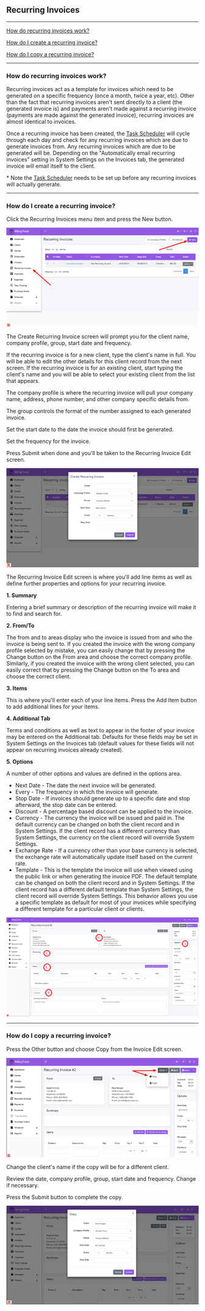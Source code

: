Recurring Invoices
---

---

[How do recurring invoices work?](#how-do-recurring-invoices-work)

[How do I create a recurring invoice?](#how-do-i-create-a-recurring-invoice)

[How do I copy a recurring invoice?](#how-do-i-copy-a-recurring-invoice)

---

### How do recurring invoices work?

Recurring invoices act as a template for invoices which need to be
generated on a specific frequency (once a month, twice a year, etc).
Other than the fact that recurring invoices aren't sent directly to a
client (the generated invoice is) and payments aren't made against a
recurring invoice (payments are made against the generated invoice),
recurring invoices are almost identical to invoices.

Once a recurring invoice has been created, the [Task
Scheduler](Task-Scheduler.md) will cycle through each day and check for any
recurring invoices which are due to generate invoices from. Any
recurring invoices which are due to be generated will be. Depending on
the "Automatically email recurring invoices" setting in System Settings
on the Invoices tab, the generated invoice will email itself to the
client.

\* Note the [Task Scheduler](Task-Scheduler.md) needs to be set up before
any recurring invoices will actually generate.

---

### How do I create a recurring invoice?

Click the Recurring Invoices menu item and press the New button.

[<img src="../img/recurring_invoice_create_sm.png" class="img-responsive" />](../img/recurring_invoice_create.png)

The Create Recurring Invoice screen will prompt you for the client name,
company profile, group, start date and frequency.

If the recurring invoice is for a new client, type the client's name in
full. You will be able to edit the other details for this client record
from the next screen. If the recurring invoice is for an existing
client, start typing the client's name and you will be able to select
your existing client from the list that appears.

The company profile is where the recurring invoice will pull your
company name, address, phone number, and other company specific details
from.

The group controls the format of the number assigned to each generated
invoice.

Set the start date to the date the invoice should first be generated.

Set the frequency for the invoice.

Press Submit when done and you'll be taken to the Recurring Invoice Edit
screen.

[<img src="../img/recurring_invoice_create2_sm.png" class="img-responsive" />](../img/recurring_invoice_create2.png)

The Recurring Invoice Edit screen is where you'll add line items as well
as define further properties and options for your recurring invoice.

**1. Summary**

Entering a brief summary or description of the recurring invoice will
make it to find and search for.

**2. From/To**

The from and to areas display who the invoice is issued from and who the
invoice is being sent to. If you created the invoice with the wrong
company profile selected by mistake, you can easily change that by
pressing the Change button on the From area and choose the correct
company profile. Similarly, if you created the invoice with the wrong
client selected, you can easily correct that by pressing the Change
button on the To area and choose the correct client.

**3. Items**

This is where you'll enter each of your line items. Press the Add Item
button to add additional lines for your items.

**4. Additional Tab**

Terms and conditions as well as text to appear in the footer of your
invoice may be entered on the Additional tab. Defaults for these fields
may be set in System Settings on the Invoices tab (default values for
these fields will not appear on recurring invoices already created).

**5. Options**

A number of other options and values are defined in the options area.

-   Next Date - The date the next invoice will be generated.
-   Every - The frequency in which the invoice will generate.
-   Stop Date - If invoices should generate up to a specific date and
    stop afterward, the stop date can be entered.
-   Discount - A percentage based discount can be applied to the
    invoice.
-   Currency - The currency the invoice will be issued and paid in. The
    default currency can be changed on both the client record and in
    System Settings. If the client record has a different currency than
    System Settings, the currency on the client record will override
    System Settings.
-   Exchange Rate - If a currency other than your base currency is
    selected, the exchange rate will automatically update itself based
    on the current rate.
-   Template - This is the template the invoice will use when viewed
    using the public link or when generating the invoice PDF. The
    default template can be changed on both the client record and in
    System Settings. If the client record has a different default
    template than System Settings, the client record will override
    System Settings. This behavior allows you use a specific template as
    default for most of your invoices while specifying a different
    template for a particular client or clients.

[<img src="../img/recurring_invoice_edit_sm.png" class="img-responsive" />](../img/recurring_invoice_edit.png)

---

### How do I copy a recurring invoice?

Press the Other button and choose Copy from the Invoice Edit screen.

[<img src="../img/recurring_invoice_copy_sm.png" class="img-responsive" />](../img/recurring_invoice_copy.png)

Change the client's name if the copy will be for a different client.

Review the date, company profile, group, start date and frequency.
Change if necessary.

Press the Submit button to complete the copy.

[<img src="../img/recurring_invoice_copy2_sm.png" class="img-responsive" />](../img/recurring_invoice_copy2.png)
